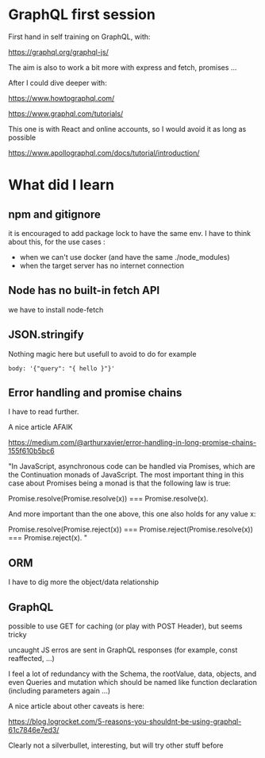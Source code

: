 # GraphQL first session

First hand in self training on GraphQL, with:

https://graphql.org/graphql-js/

The aim is also to work a bit more with express
and fetch, promises ...

After I could dive deeper with:

https://www.howtographql.com/

https://www.graphql.com/tutorials/

This one is with React and online accounts, so I would avoid it as long as possible

https://www.apollographql.com/docs/tutorial/introduction/

# What did I learn

## npm and gitignore

it is encouraged to add package lock
to have the same env. I have to think about this, for the use cases :
* when we can't use docker (and have the same ./node_modules)
* when the target server has no internet connection

## Node has no built-in fetch API

we have to install node-fetch

## JSON.stringify

Nothing magic here but usefull to avoid to do for example

```
body: '{"query": "{ hello }"}'
```

## Error handling and promise chains

I have to read further.

A nice article AFAIK

https://medium.com/@arthurxavier/error-handling-in-long-promise-chains-155f610b5bc6

"In JavaScript, asynchronous code can be handled via Promises, which are the Continuation monads of JavaScript. The most important thing in this case about Promises being a monad is that the following law is true:

Promise.resolve(Promise.resolve(x)) === Promise.resolve(x).

And more important than the one above, this one also holds for any value x:

Promise.resolve(Promise.reject(x)) === Promise.reject(Promise.resolve(x)) === Promise.reject(x).
"

## ORM
I have to dig more the object/data relationship

## GraphQL

possible to use GET for caching (or play with POST Header), but seems tricky

uncaught JS erros are sent in GraphQL responses (for example, const reaffected, ...)

I feel a lot of redundancy with the Schema, the rootValue, data, objects, and even Queries
and mutation which should be named like function declaration (including parameters again ...)

A nice article about other caveats is here:

https://blog.logrocket.com/5-reasons-you-shouldnt-be-using-graphql-61c7846e7ed3/

Clearly not a silverbullet, interesting, but will try other stuff before